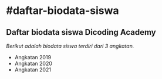 #daftar-biodata-siswa
==
Daftar biodata siswa Dicoding Academy
--
*Berikut adalah biodata siswa terdiri dari 3 angkatan.*
- Angkatan 2019
- Angkatan 2020
- Angkatan 2021
